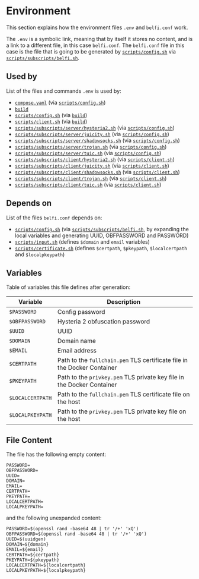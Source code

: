 # Environment

This section explains how the environment files `.env` and `belfi.conf` work.

The `.env` is a symbolic link, meaning that by itself it stores no content, and is a link to a different file, in this case `belfi.conf`. The `belfi.conf` file in this case is the file that is going to be generated by [`scripts/config.sh`](scripts/config-sh) via [`scripts/subscripts/belfi.sh`](scripts/subscripts/belfi-sh).

## Used by

List of the files and commands `.env` is used by:

- [`compose.yaml`](compose-yaml) (via [`scripts/config.sh`](scripts/config-sh))
- [`build`](build)
- [`scripts/config.sh`](scripts/config-sh) (via [`build`](build))
- [`scripts/client.sh`](scripts/client-sh) (via [`build`](build))
- [`scripts/subscripts/server/hysteria2.sh`](scripts/subscripts/server/hysteria2-sh) (via [`scripts/config.sh`](scripts/config-sh))
- [`scripts/subscripts/server/juicity.sh`](scripts/subscripts/server/juicity-sh) (via [`scripts/config.sh`](scripts/config-sh))
- [`scripts/subscripts/server/shadowsocks.sh`](scripts/subscripts/server/shadowsocks-sh) (via [`scripts/config.sh`](scripts/config-sh))
- [`scripts/subscripts/server/trojan.sh`](scripts/subscripts/server/trojan-sh) (via [`scripts/config.sh`](scripts/config-sh))
- [`scripts/subscripts/server/tuic.sh`](scripts/subscripts/server/tuic-sh) (via [`scripts/config.sh`](scripts/config-sh))
- [`scripts/subscripts/client/hysteria2.sh`](scripts/subscripts/client/hysteria2-sh) (via [`scripts/client.sh`](scripts/client-sh))
- [`scripts/subscripts/client/juicity.sh`](scripts/subscripts/client/juicity-sh) (via [`scripts/client.sh`](scripts/client-sh))
- [`scripts/subscripts/client/shadowsocks.sh`](scripts/subscripts/client/shadowsocks-sh) (via [`scripts/client.sh`](scripts/client-sh))
- [`scripts/subscripts/client/trojan.sh`](scripts/subscripts/client/trojan-sh) (via [`scripts/client.sh`](scripts/client-sh))
- [`scripts/subscripts/client/tuic.sh`](scripts/subscripts/client/tuic-sh) (via [`scripts/client.sh`](scripts/client-sh))

## Depends on 

List of the files `belfi.conf` depends on:

- [`scripts/config.sh`](scripts/config-sh) (via [`scripts/subscripts/belfi.sh`](scripts/subscripts/belfi-sh), by expanding the local variables and generating UUID, OBFPASSWORD and PASSWORD)
- [`scripts/input.sh`](scripts/input-sh) (defines `$domain` and `email` variables)
- [`scripts/certificate.sh`](scripts/certificate-sh) (defines `$certpath`, `$pkeypath`, `$localcertpath` and `$localpkeypath`)

## Variables

Table of variables this file defines after generation:

| Variable       | Description                                                   |
|----------------|---------------------------------------------------------------|
| `$PASSWORD`     | Config password|
| `$OBFPASSWORD`     | Hysteria 2 obfuscation password|
| `$UUID`  | UUID|
| `$DOMAIN`     | Domain name|
| `$EMAIL`     | Email address|
| `$CERTPATH`     | Path to the `fullchain.pem` TLS certificate file in the Docker Container|
| `$PKEYPATH`     | Path to the `privkey.pem` TLS private key file in the Docker Container|
| `$LOCALCERTPATH`     | Path to the `fullchain.pem` TLS certificate file on the host|
| `$LOCALPKEYPATH`  | Path to the `privkey.pem` TLS private key file on the host|


## File Content

The file has the following empty content:

```env
PASSWORD=
OBFPASSWORD=
UUID=
DOMAIN=
EMAIL=
CERTPATH=
PKEYPATH=
LOCALCERTPATH=
LOCALPKEYPATH=
```

and the following unexpanded content:

```env
PASSWORD=$(openssl rand -base64 48 | tr '/+' 'xQ')
OBFPASSWORD=$(openssl rand -base64 48 | tr '/+' 'xQ')
UUID=$(uuidgen)
DOMAIN=${domain}
EMAIL=${email}
CERTPATH=${certpath}
PKEYPATH=${pkeypath}
LOCALCERTPATH=${localcertpath}
LOCALPKEYPATH=${localpkeypath}
```